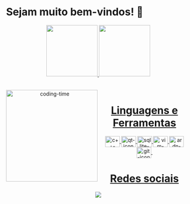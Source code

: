 # Sejam muito bem-vindos! 👋

<div align="center">
  <a href="https://github.com/evertonsouz4">
  <img height="140em" src="https://github-readme-stats.vercel.app/api?username=evertonsouz4&show_icons=true&theme=dark&include_all_commits=true&count_private=true"/>
  <img height="140em" src="https://github-readme-stats.vercel.app/api/top-langs/?username=evertonsouz4&layout=compact&langs_count=7&theme=dark"/>
</div>
<br>

<div  align="center"> 
  <div style="display: inline_block"><br>
    <img align="left" height="250" alt="coding-time" src="code.gif">
    <h1 align="center">Linguagens e Ferramentas</h1>
    <img align="center" height="30" width="40" alt="c++-icon" src="https://cdn.jsdelivr.net/gh/devicons/devicon/icons/cplusplus/cplusplus-original.svg" />
    <img align="center" height="30" width="40" alt="qt-icon" src="https://cdn.jsdelivr.net/gh/devicons/devicon/icons/qt/qt-original.svg" /> 
    <img align="center" height="30" width="40" alt="sqllite-icon"src="https://cdn.jsdelivr.net/gh/devicons/devicon/icons/sqlite/sqlite-original.svg" />
    <img align="center" height="30" width="40" alt="vim-icon"src="https://cdn.jsdelivr.net/gh/devicons/devicon/icons/vim/vim-original.svg" />
    <img align="center" height="30" width="40" alt="ardn-icon"src="https://cdn.jsdelivr.net/gh/devicons/devicon@latest/icons/arduino/arduino-original-wordmark.svg">
    <img align="center" height="30" width="40" alt="git-icon"src="https://cdn.jsdelivr.net/gh/devicons/devicon/icons/git/git-plain.svg" />&nbsp;
    
    
   </div>
  
   
  
  <div> 
  <h1 align="center">Redes sociais</h1>
  <a href="https://www.linkedin.com/in/everton-l%C3%BAcio-de-souza-b1a2021a5/" target="_blank"><img src="https://img.shields.io/badge/-LinkedIn-%230077B5?style=for-the-badge&logo=linkedin&logoColor=white" target="_blank"></a>
    </div
</div>
  


